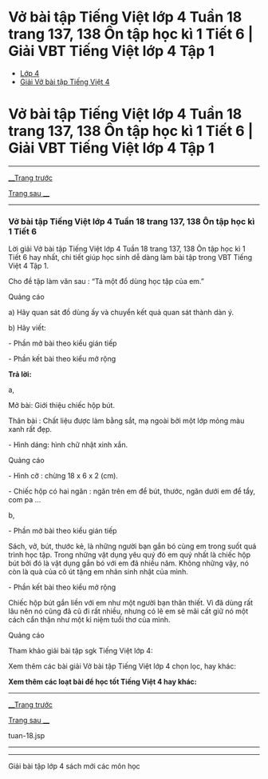 # Vở bài tập Tiếng Việt lớp 4 Tuần 18 trang 137, 138 Ôn tập học kì 1 Tiết 6 | Giải VBT Tiếng Việt lớp 4 Tập 1

  * [Lớp 4](https://vietjack.com/series/lop-4.jsp)
  * [Giải Vở bài tập Tiếng Việt 4](https://vietjack.com/giai-vo-bai-tap-tieng-viet-4/index.jsp)



# Vở bài tập Tiếng Việt lớp 4 Tuần 18 trang 137, 138 Ôn tập học kì 1 Tiết 6 | Giải VBT Tiếng Việt lớp 4 Tập 1

* * *

[__Trang trước](https://vietjack.com/giai-vo-bai-tap-tieng-viet-4/tuan-18.jsp)

[Trang sau __](https://vietjack.com/giai-vo-bai-tap-tieng-viet-4/tuan-18.jsp)

* * *

### Vở bài tập Tiếng Việt lớp 4 Tuần 18 trang 137, 138 Ôn tập học kì 1 Tiết 6

Lời giải Vở bài tập Tiếng Việt lớp 4 Tuần 18 trang 137, 138 Ôn tập học kì 1 Tiết 6 hay nhất, chi tiết giúp học sinh dễ dàng làm bài tập trong VBT Tiếng Việt 4 Tập 1.

Cho đề tập làm văn sau : “Tả một đổ dùng học tập của em.” 

Quảng cáo

a) Hãy quan sát đồ dùng ấy và chuyển kết quả quan sát thành dàn ý. 

b) Hãy viết: 

\- Phần mở bài theo kiểu gián tiếp

\- Phần kết bài theo kiểu mở rộng

**Trả lời:**

a,

Mở bài: Giới thiệu chiếc hộp bút.

Thân bài : Chất liệu được làm bằng sắt, mạ ngoài bởi một lớp mỏng màu xanh rất đẹp.

\- Hình dáng: hình chữ nhật xinh xắn.

Quảng cáo

\- Hình cỡ : chừng 18 x 6 x 2 (cm).

\- Chiếc hộp có hai ngăn : ngăn trên em để bút, thước, ngăn dưới em để tẩy, com pa …

b, 

\- Phần mở bài theo kiểu gián tiếp

Sách, vở, bút, thước kẻ, là những người bạn gắn bó cùng em trong suốt quá trình học tập. Trong những vật dụng yêu quý đó em quý nhất là chiếc hộp bút bởi đó là vật dụng gắn bó với em đã nhiều năm. Không những vậy, nó còn là quà của cô út tặng em nhân sinh nhật của mình.

\- Phần kết bài theo kiểu mở rộng

Chiếc hộp bút gắn liền với em như một người bạn thân thiết. Vì đã dùng rất lâu nên nó cũng đã cũ đi rất nhiều, nhưng có lẽ em sẽ mãi cất giữ nó một cách cẩn thận như một kỉ niệm tuổi thơ của mình.

Quảng cáo

Tham khảo giải bài tập sgk Tiếng Việt lớp 4:

Xem thêm các bài giải Vở bài tập Tiếng Việt lớp 4 chọn lọc, hay khác:

**Xem thêm các loạt bài để học tốt Tiếng Việt 4 hay khác:**

* * *

[__Trang trước](https://vietjack.com/giai-vo-bai-tap-tieng-viet-4/tuan-18.jsp)

[Trang sau __](https://vietjack.com/giai-vo-bai-tap-tieng-viet-4/tuan-18.jsp)

tuan-18.jsp

* * *

* * *

Giải bài tập lớp 4 sách mới các môn học
